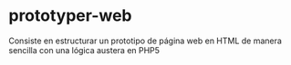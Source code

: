 # prototyper-web
Consiste en estructurar un prototipo de página web en HTML de manera sencilla con una lógica austera en PHP5

